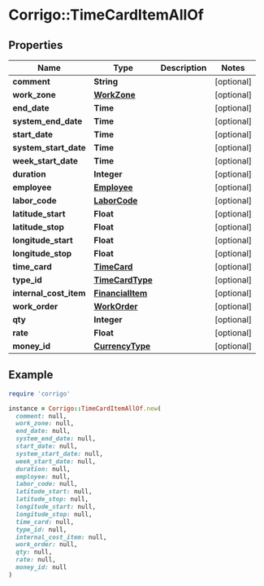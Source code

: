 # Corrigo::TimeCardItemAllOf

## Properties

| Name | Type | Description | Notes |
| ---- | ---- | ----------- | ----- |
| **comment** | **String** |  | [optional] |
| **work_zone** | [**WorkZone**](WorkZone.md) |  | [optional] |
| **end_date** | **Time** |  | [optional] |
| **system_end_date** | **Time** |  | [optional] |
| **start_date** | **Time** |  | [optional] |
| **system_start_date** | **Time** |  | [optional] |
| **week_start_date** | **Time** |  | [optional] |
| **duration** | **Integer** |  | [optional] |
| **employee** | [**Employee**](Employee.md) |  | [optional] |
| **labor_code** | [**LaborCode**](LaborCode.md) |  | [optional] |
| **latitude_start** | **Float** |  | [optional] |
| **latitude_stop** | **Float** |  | [optional] |
| **longitude_start** | **Float** |  | [optional] |
| **longitude_stop** | **Float** |  | [optional] |
| **time_card** | [**TimeCard**](TimeCard.md) |  | [optional] |
| **type_id** | [**TimeCardType**](TimeCardType.md) |  | [optional] |
| **internal_cost_item** | [**FinancialItem**](FinancialItem.md) |  | [optional] |
| **work_order** | [**WorkOrder**](WorkOrder.md) |  | [optional] |
| **qty** | **Integer** |  | [optional] |
| **rate** | **Float** |  | [optional] |
| **money_id** | [**CurrencyType**](CurrencyType.md) |  | [optional] |

## Example

```ruby
require 'corrigo'

instance = Corrigo::TimeCardItemAllOf.new(
  comment: null,
  work_zone: null,
  end_date: null,
  system_end_date: null,
  start_date: null,
  system_start_date: null,
  week_start_date: null,
  duration: null,
  employee: null,
  labor_code: null,
  latitude_start: null,
  latitude_stop: null,
  longitude_start: null,
  longitude_stop: null,
  time_card: null,
  type_id: null,
  internal_cost_item: null,
  work_order: null,
  qty: null,
  rate: null,
  money_id: null
)
```

